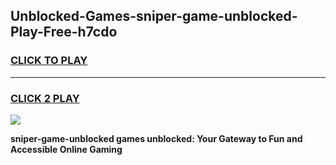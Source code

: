 
## Unblocked-Games-sniper-game-unblocked-Play-Free-h7cdo
<h3>
<a href="https://premium76.site?title=sniper-game-unblocked&ref=23A">CLICK TO PLAY</a></h3>
<hr>

<h3>
<a href="https://premium76.site?title=sniper-game-unblocked&ref=23A">CLICK 2 PLAY</a>
  
</h3>

<a href="https://premium76.site?title=sniper-game-unblocked&ref=23A"><img src="https://clearcache.store/games.png"></a>


**sniper-game-unblocked games unblocked: Your Gateway to Fun and Accessible Online Gaming**
